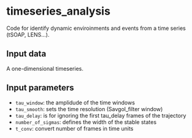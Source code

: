 # timeseries_analysis
Code for identify dynamic enviroinments and events from a time series 
(tSOAP, LENS...). 

## Input data
A one-dimensional timeseries. 

## Input parameters
* `tau_window`: the amplidude of the time windows
* `tau_smooth`: sets the time resolution (Savgol_filter window)
* `tau_delay`: is for ignoring the first tau_delay frames of the trajectory
* `number_of_sigmas`: defines the width of the stable states
* `t_conv`: convert number of frames in time units